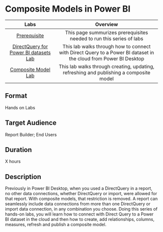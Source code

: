 # Composite Models in Power BI
| Labs | Overview | 
|:------:|:---------:|
|[Prerequisite](https://github.com/lipinght/PBIHackathon/blob/main/AIinPowerBI/Prerequisite.md)|This page summurizes prerequisites needed to run this series of labs|
|[DirectQuery for Power BI datasets Lab](https://github.com/lipinght/PBIHackathon/blob/ninamun-compmodels-wip/CompositeModels/DirectQuery%20for%20Power%20BI%20datasets%20Lab.md)|This lab walks through how to connect with Direct Query to a Power BI dataset in the cloud from Power BI Desktop|
|[Composite Model Lab](https://github.com/lipinght/PBIHackathon/blob/main/AIinPowerBI/TextAnalyticsLab.md)|This lab walks through creating, updating, refreshing and publishing a composite model|


## Format

Hands on Labs

## Target Audience

Report Builder; End Users

## Duration

X hours 

## Description

Previously in Power BI Desktop, when you used a DirectQuery in a report, no other data connections, whether DirectQuery or import, were allowed for that report. With composite models, that restriction is removed. A report can seamlessly include data connections from more than one DirectQuery or import data connection, in any combination you choose.
Doing this series of hands-on labs, you will learn how to connect with Direct Query to a Power BI dataset in the cloud and then how to create, add relationships, columns, measures, refresh and publish a composite model. 
